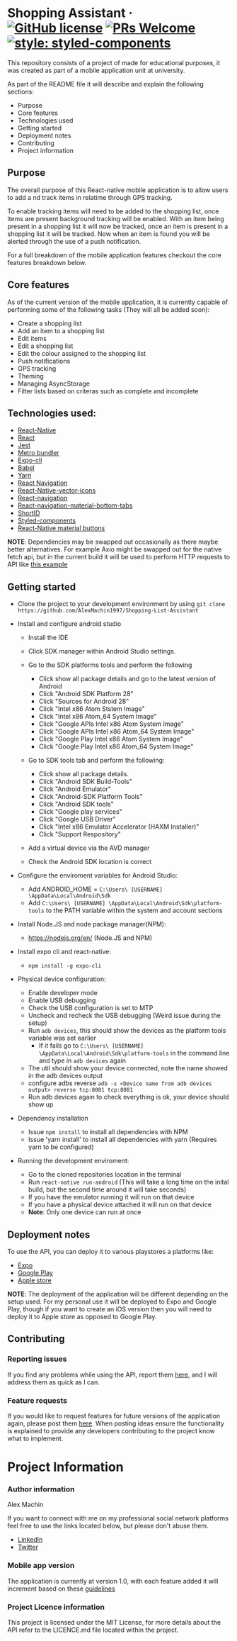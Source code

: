 # Shopping Assistant &middot; [![GitHub license](https://img.shields.io/badge/license-MIT-blue.svg)](https://github.com/AlexMachin1997/Food-Allergy-Mobile-Application/README.md) [![PRs Welcome](https://img.shields.io/badge/PRs-welcome-brightgreen.svg?style=flat-square)](http://makeapullrequest.com) [![style: styled-components](https://img.shields.io/badge/style-%F0%9F%92%85%20styled--components-orange.svg?colorB=daa357&colorA=db748e)](https://github.com/styled-components/styled-components)

This repository consists of a project of made for educational purposes, it was created as part of a mobile application unit at university.

As part of the README file it will describe and explain the following sections:

- Purpose
- Core features
- Technologies used
- Getting started
- Deployment notes
- Contributing
- Project information

## Purpose

The overall purpose of this React-native mobile application is to allow users to add a nd track items in relatime through GPS tracking.

To enable tracking items will need to be added to the shopping list, once items are present background tracking will be enabled. With an item being present in a shopping list it will now be tracked, once an item is present in a shopping list it will be tracked. Now when an item is found you will be alerted through the use of a push notification.

For a full breakdown of the mobile application features checkout the core features breakdown below.

## Core features

As of the current version of the mobile application, it is currently capable of performing some of the following tasks (They will all be added soon):

- Create a shopping list
- Add an item to a shopping list
- Edit items
- Edit a shopping list
- Edit the colour assigned to the shopping list
- Push notifications
- GPS tracking
- Theming
- Managing AsyncStorage
- Filter lists based on criteras such as complete and incomplete

## Technologies used:

- [React-Native](https://facebook.github.io/react-native/)
- [React](https://reactjs.org/)
- [Jest](https://jestjs.io/)
- [Metro bundler](https://github.com/facebook/metro)
- [Expo-cli](https://docs.expo.io/versions/latest/workflow/expo-cli/)
- [Babel](https://babeljs.io/)
- [Yarn](https://yarnpkg.com/en/)
- [React Navigation](https://reactnavigation.org/)
- [React-Native-vector-icons](https://github.com/oblador/react-native-vector-icons)
- [React-navigation](https://reactnavigation.org/)
- [React-navigation-material-bottom-tabs](https://github.com/react-navigation/react-navigation-material-bottom-tabs)
- [ShortID](https://github.com/dylang/shortid)
- [Styled-components](https://github.com/styled-components/styled-components)
- [React-Native material buttons](https://github.com/n4kz/react-native-material-buttons)

**NOTE**: Dependencies may be swapped out occasionally as there maybe better alternatives. For example Axio might be swapped out for the native fetch api, but in the current build it will be used to perform HTTP requests to API like [this example](https://github.com/AlexMachin1997/RESTful-API-Interface)

## Getting started

- Clone the project to your development environment by using `git clone https://github.com/AlexMachin1997/Shopping-List-Assistant`

- Install and configure android studio

  - Install the IDE

  - Click SDK manager within Android Studio settings.
  - Go to the SDK platforms tools and perform the following

    - Click show all package details and go to the latest version of Android
    - Click "Android SDK Platform 28"
    - Click "Sources for Android 28"
    - Click "Intel x86 Atom Ststem Image"
    - Click "Intel x86 Atom_64 System Image"
    - Click "Google APIs Intel x86 Atom System Image"
    - Click "Google APIs Intel x86 Atom_64 System Image"
    - Click "Google Play Intel x86 Atom System Image"
    - Click "Google Play Intel x86 Atom_64 System Image"

  - Go to SDK tools tab and perform the following:

    - Click show all package details.
    - Click "Android SDK Build-Tools"
    - Click "Android Emulator"
    - Click "Android-SDK Platform Tools"
    - Click "Android SDK tools"
    - Click "Google play services"
    - Click "Google USB Driver"
    - Click "Intel x86 Emulator Accelerator (HAXM Installer)"
    - Click "Support Respository"

  - Add a virtual device via the AVD manager
  - Check the Android SDK location is correct

- Configure the enviroment variables for Android Studio:

  - Add ANDROID_HOME = `C:\Users\ [USERNAME] \AppData\Local\Android\Sdk`
  - Add `C:\Users\ [USERNAME] \AppData\Local\Android\Sdk\platform-tools` to the PATH variable within the system and account sections

- Install Node.JS and node package manager(NPM):

  - https://nodejs.org/en/ (Node.JS and NPM)

- Install expo cli and react-native:

  - `npm install -g expo-cli`

- Physical device configuration:
  - Enable developer mode
  - Enable USB debugging
  - Check the USB configuration is set to MTP
  - Uncheck and recheck the USB debugging (Weird issue during the setup)
  - Run `adb devices`, this should show the devices as the platform tools variable was set earlier
    - If it fails go to `C:\Users\ [USERNAME] \AppData\Local\Android\Sdk\platform-tools` in the command line and type in `adb devices` again
  - The util should show your device connected, note the name showed in the adb devices output
  - configure adbs reverse `adb -s <Device name from adb devices output> reverse tcp:8081 tcp:8081`
  - Run adb devices again to check everything is ok, your device should show up

* Dependency installation

  - Issue `npm install` to install all dependencies with NPM
  - Issue 'yarn install' to install all dependencies with yarn (Requires yarn to be configured)

* Running the development enviroment:
  - Go to the cloned repositories location in the terminal
  - Run `react-native run-android` (This will take a long time on the inital build, but the second time around it will take seconds)
  - If you have the emulator running it will run on that device
  - If you have a physical device attached it will run on that device
  - **Note**: Only one device can run at once

## Deployment notes

To use the API, you can deploy it to various playstores a platforms like:

- [Expo](https://expo.io/)
- [Google Play](https://play.google.com/store?hl=en_GB)
- [Apple store](https://www.apple.com/uk/ios/app-store/)

**NOTE**: The deployment of the application will be different depending on the setup used. For my personal use it will be deployed to Expo and Google Play, though if you want to create an iOS version then you will need to deploy it to Apple store as opposed to Google Play.

## Contributing

### Reporting issues

If you find any problems while using the API, report them [here](https://github.com/AlexMachin1997/Food-Allergy-Mobile-Application/issues), and I will address them as quick as I can.

### Feature requests

If you would like to request features for future versions of the application again, please post them [here](https://github.com/AlexMachin1997/Food-Allergy-Mobile-Application/issues). When posting ideas ensure the functionality is explained to provide any developers contributing to the project know what to implement.

# Project Information

### Author information

Alex Machin

If you want to connect with me on my professional social network platforms feel free to use the links located below, but please don't abuse them.

- [LinkedIn](https://www.linkedin.com/in/alex-machin/)
- [Twitter](https://twitter.com/AlexMachin97)

### Mobile app version

The application is currently at version 1.0, with each feature added it will increment based on these [guidelines](https://docs.npmjs.com/about-semantic-versioning)

### Project Licence information

This project is licensed under the MIT License, for more details about the API refer to the LICENCE.md file located within the project.
